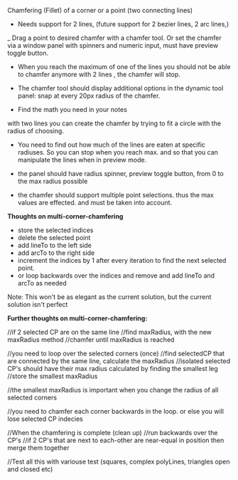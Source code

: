 Chamfering (Fillet) of a corner or a point (two connecting lines)

- Needs support for 2 lines, (future support for 2 bezier lines, 2 arc lines,) 

_ Drag a point to desired chamfer with a chamfer tool. Or set the chamfer via a window panel with spinners and numeric input, must have preview toggle button. 

- When you reach the maximum of one of the lines you should not be able to chamfer anymore
with 2 lines , the chamfer will stop. 

- The chamfer tool should display additional options in the dynamic tool panel:
snap at every 20px radius of the chamfer.

- Find the math you need in your notes

with two lines you can create the chamfer by trying to fit a circle with the radius of choosing.

- You need to find out how much of the lines are eaten at specific radiuses. So you can stop when you reach max. and so that you can manipulate the lines when in preview mode.

- the panel should have radius spinner, preview toggle button, from 0 to the max radius possible

- the chamfer should support multiple point selections. thus the max values are effected. and must be taken into account. 


**Thoughts on multi-corner-chamfering**

- store the selected indices 
- delete the selected point
- add lineTo to the left side 
- add arcTo to the right side
- increment the indices by 1 after every iteration to find the next selected point.
- or loop backwards over the indices and remove and add lineTo and arcTo as needed

Note:
This won't be as elegant as the current solution, but the current solution isn't perfect

**Further thoughts on multi-corner-chamfering:**

//if 2 selected CP are on the same line
 //find maxRadius, with the new maxRadius method
 //chamfer until maxRadius is reached
 
//you need to loop over the selected corners (once)
	//find selectedCP that are connected by the same line, calculate the maxRadius
	//isolated selected CP's should have their max radius calculated by finding the smallest leg
	//store the smallest maxRadius

//the smallest maxRadius is important when you change the radius of all selected corners

//you need to chamfer each corner backwards in the loop. or else you will lose selected CP indecies

//When the chamfering is complete (clean up)
	//run backwards over the CP's 
		//if 2 CP's that are next to each-other are near-equal in position then merge them together 
		
		
//Test all this with variouse test (squares, complex polyLines, triangles open and closed etc)
 
